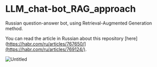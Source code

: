 # LLM_chat-bot_RAG_approach
Russian question-answer bot, using Retrieval-Augmented Generation method.

You can read the article in Russian about this repository [here](https://habr.com/ru/articles/767650/](https://habr.com/ru/articles/769124/).

![Untitled](https://github.com/akocherovskiy/LLM_chat-bot_RAG_approach/assets/92092592/b5b72ef6-6777-45be-9800-70cf87532888)
